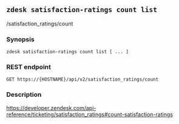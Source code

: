 ## `zdesk satisfaction-ratings count list`

/satisfaction_ratings/count

### Synopsis

    zdesk satisfaction-ratings count list [ ... ]

### REST endpoint

    GET https://{HOSTNAME}/api/v2/satisfaction_ratings/count

### Description

https://developer.zendesk.com/api-reference/ticketing/satisfaction_ratings#count-satisfaction-ratings

